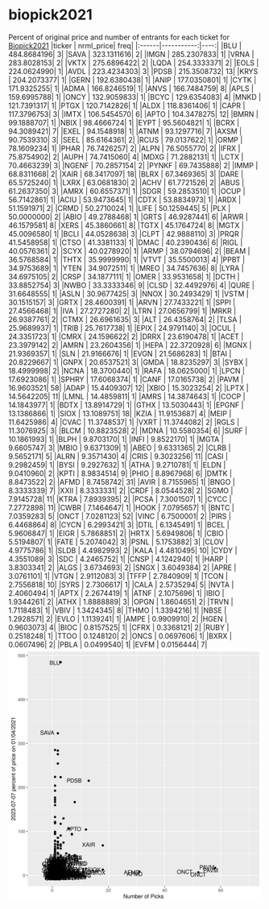 # biopick2021
Percent of original price and number of entrants for each ticket for [Biopick2021](https://twitter.com/hashtag/Biopick2021)
|ticker |  nrml_price| freq|
|:------|-----------:|----:|
|BLU    | 484.8684196|    3|
|SAVA   | 323.1311616|    2|
|IMGN   | 285.2307833|    1|
|VRNA   | 283.8028153|    2|
|VKTX   | 275.6896422|    2|
|LQDA   | 254.3333371|    2|
|EOLS   | 224.0624990|    1|
|AVDL   | 223.4234303|    3|
|PDSB   | 215.3508732|   13|
|KRYS   | 204.2073377|    1|
|GERN   | 192.6380438|    1|
|ANIP   | 177.0350801|    1|
|CYTK   | 171.9325255|    1|
|ADMA   | 166.8246519|    1|
|ANVS   | 166.7484759|    8|
|APLS   | 159.6995788|    1|
|ONCY   | 132.9059833|    1|
|BCYC   | 129.6354083|    4|
|MNKD   | 121.7391317|    1|
|PTGX   | 120.7142826|    1|
|ALDX   | 118.8361406|    1|
|CAPR   | 117.3796753|    3|
|IMTX   | 106.5454570|    6|
|APTO   | 104.3478275|   12|
|BMRN   |  99.1888707|    1|
|NBIX   |  98.4666724|    1|
|EYPT   |  95.5604821|    1|
|BCRX   |  94.3089421|    7|
|EXEL   |  94.1548918|    1|
|ATNM   |  93.1297716|    7|
|AXSM   |  90.7539310|    3|
|SEEL   |  85.6164361|    2|
|RCUS   |  79.0137622|    1|
|ORMP   |  78.1609234|    1|
|PHAR   |  76.7426257|    2|
|ALPN   |  76.5055770|    2|
|IFRX   |  75.8754902|    2|
|AUPH   |  74.7415060|    4|
|MDXG   |  71.2882131|    1|
|LCTX   |  70.4663239|    3|
|NGENF  |  70.2857154|    2|
|PYNKF  |  69.7435888|    2|
|IMMP   |  68.8311668|    2|
|XAIR   |  68.3417097|   18|
|BLRX   |  67.3469365|    3|
|DARE   |  65.5725240|    1|
|LXRX   |  63.0681830|    2|
|ACHV   |  61.7721526|    2|
|ABUS   |  61.2637350|    3|
|AMRX   |  60.6557371|    1|
|SDGR   |  59.2853510|    1|
|OCUP   |  56.7142861|    1|
|ACIU   |  53.9473645|    1|
|CDTX   |  53.8834973|    1|
|ARDX   |  51.1591971|    2|
|CRMD   |  50.2710024|    1|
|LIFE   |  50.1259445|    5|
|PLX    |  50.0000000|    2|
|ABIO   |  49.2788468|    1|
|GRTS   |  46.9287441|    6|
|ARWR   |  46.1579581|    8|
|XERS   |  45.3860661|    8|
|TGTX   |  45.1764724|    8|
|MGTX   |  45.0096580|    1|
|BCLI   |  44.0528638|    3|
|CLPT   |  42.9888110|    3|
|PRQR   |  41.5458958|    1|
|CTSO   |  41.3381133|    1|
|DMAC   |  40.2390436|    6|
|RIGL   |  40.0576361|    2|
|SCYX   |  40.0278920|    1|
|ARMP   |  38.0794696|    2|
|BEAM   |  36.5768584|    1|
|THTX   |  35.9999990|    1|
|VTVT   |  35.5500013|    4|
|PPBT   |  34.9753689|    1|
|YTEN   |  34.9072511|    1|
|MREO   |  34.7457636|    8|
|LYRA   |  34.6975105|    2|
|CRSP   |  34.1877111|    1|
|OMER   |  33.9531658|    1|
|DCTH   |  33.8852754|    3|
|NWBO   |  33.3333346|    9|
|CLSD   |  32.4492976|    4|
|QURE   |  31.6648555|    1|
|ASLN   |  30.9677425|    3|
|NNOX   |  30.2493429|    1|
|VSTM   |  30.1515157|    3|
|GRTX   |  28.4600391|    1|
|ARVN   |  27.7433221|    1|
|SPPI   |  27.4566468|    1|
|IVA    |  27.2727280|    2|
|LTRN   |  27.0656799|    1|
|MRKR   |  26.9387761|    2|
|CTMX   |  26.6961635|    3|
|ALT    |  26.4358764|    2|
|TLSA   |  25.9689937|    1|
|TRIB   |  25.7617738|    1|
|EPIX   |  24.9791140|    3|
|OCUL   |  24.3351723|    1|
|CMRX   |  24.1596622|    2|
|DRRX   |  23.6190478|    1|
|ACET   |  23.3979142|    2|
|AMRN   |  23.2604356|    1|
|HEPA   |  22.3720928|    6|
|MGNX   |  21.9369357|    1|
|SLN    |  21.9166676|    1|
|EVGN   |  21.5686283|    1|
|BTAI   |  20.8229667|    1|
|GNPX   |  20.6537521|    3|
|GMDA   |  18.8235297|    3|
|SYBX   |  18.4999998|    2|
|NCNA   |  18.3700440|    1|
|RAFA   |  18.0625000|    1|
|LPCN   |  17.6923086|    1|
|SPHRY  |  17.6068374|    1|
|CANF   |  17.0165738|    2|
|PAVM   |  16.9603521|   58|
|ADAP   |  15.4409307|   12|
|XBIO   |  15.3023254|    2|
|LPTX   |  14.5642205|   11|
|LMNL   |  14.4859811|    1|
|AMRS   |  14.3874643|    1|
|COCP   |  14.1843977|    1|
|BDTX   |  13.8914729|    1|
|GTHX   |  13.5030443|    1|
|EPGNF  |  13.1386866|    1|
|SIOX   |  13.1089751|   18|
|KZIA   |  11.9153687|    4|
|MEIP   |  11.6425986|    4|
|CVAC   |  11.3748537|    1|
|VXRT   |  11.3744082|    2|
|RGLS   |  11.3076925|    3|
|BLCM   |  10.8823528|    2|
|MDNA   |  10.5580354|    6|
|SURF   |  10.1861993|    1|
|BLPH   |   9.8703170|    1|
|INFI   |   9.8522170|    1|
|MGTA   |   9.6605747|    3|
|MBIO   |   9.6371309|    1|
|ABEO   |   9.6331365|    2|
|CLRB   |   9.5652171|    5|
|ALRN   |   9.3571430|    4|
|CRIS   |   9.3023256|   11|
|CASI   |   9.2982459|    1|
|BYSI   |   9.2927632|    1|
|ATHA   |   9.2710781|    1|
|ELDN   |   9.0410960|    2|
|KPTI   |   8.9834514|    9|
|PHIO   |   8.8967968|    6|
|DMTK   |   8.8473522|    2|
|AFMD   |   8.7458742|   31|
|AVIR   |   8.7155965|    1|
|BNGO   |   8.3333339|    7|
|XXII   |   8.3333331|    2|
|CRDF   |   8.0544528|    2|
|SGMO   |   7.9145728|   11|
|KTRA   |   7.8939395|    2|
|PCSA   |   7.3001507|    1|
|CYCC   |   7.2772898|   11|
|CWBR   |   7.1464647|    1|
|HOOK   |   7.0795657|    1|
|BNTC   |   7.0359283|    5|
|ONCT   |   7.0281123|   52|
|VINC   |   6.7500001|    2|
|PIRS   |   6.4468864|    8|
|CYCN   |   6.2993421|    3|
|DTIL   |   6.1345491|    1|
|BCEL   |   5.9606847|    1|
|EIGR   |   5.7868851|    2|
|HRTX   |   5.6949806|    1|
|CBIO   |   5.5194807|    1|
|FATE   |   5.2074042|    3|
|PSNL   |   5.1753882|    3|
|CLOV   |   4.9775786|    1|
|SLDB   |   4.4982993|    2|
|KALA   |   4.4810495|   10|
|CYDY   |   4.3551089|    3|
|SDC    |   4.2465752|    1|
|CNSP   |   4.1242940|    1|
|HARP   |   3.8303341|    2|
|ALGS   |   3.6734693|    2|
|SNGX   |   3.6049384|    2|
|APRE   |   3.0761101|    1|
|VTGN   |   2.9112083|    3|
|TFFP   |   2.7840909|    1|
|TCON   |   2.7556818|   10|
|SYRS   |   2.7306617|    1|
|CALA   |   2.5735294|    5|
|NVTA   |   2.4060494|    1|
|APTX   |   2.2674419|    1|
|ATNF   |   2.1075696|    1|
|IBIO   |   1.9344261|    2|
|ATHX   |   1.8888889|    3|
|OPGN   |   1.8604651|    2|
|TRVN   |   1.7118483|    1|
|VBIV   |   1.3424345|    8|
|THMO   |   1.3394216|    1|
|NBSE   |   1.2928571|    2|
|EVLO   |   1.1139241|    1|
|AMPE   |   0.9909910|    2|
|HGEN   |   0.9603073|    4|
|BIOC   |   0.8157525|    1|
|CFRX   |   0.3368121|    2|
|RUBY   |   0.2518248|    1|
|TTOO   |   0.1248120|    2|
|ONCS   |   0.0697606|    1|
|BXRX   |   0.0607496|    2|
|PBLA   |   0.0499540|    1|
|EVFM   |   0.0156444|    7|
![retvspicks](biopicks.png?raw=true)
